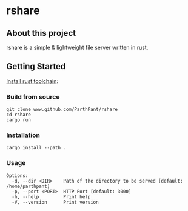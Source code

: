 # rshare

## About this project

rshare is a simple & lightweight file server written in rust.

## Getting Started

[Install rust toolchain](https://www.rust-lang.org/tools/install):

### Build from source

```
git clone www.github.com/ParthPant/rshare
cd rshare
cargo run
```

### Installation

```
cargo install --path .
```

### Usage

```
Options:
  -d, --dir <DIR>    Path of the directory to be served [default: /home/parthpant]
  -p, --port <PORT>  HTTP Port [default: 3000]
  -h, --help         Print help
  -V, --version      Print version
```
